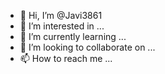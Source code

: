 - 👋 Hi, I’m @Javi3861
- 👀 I’m interested in ...
- 🌱 I’m currently learning ...
- 💞️ I’m looking to collaborate on ...
- 📫 How to reach me ...

<!---
Javi3861/Javi3861 is a ✨ special ✨ repository because its `README.md` (this file) appears on your GitHub profile.
You can click the Preview link to take a look at your changes.


hu= '66'
